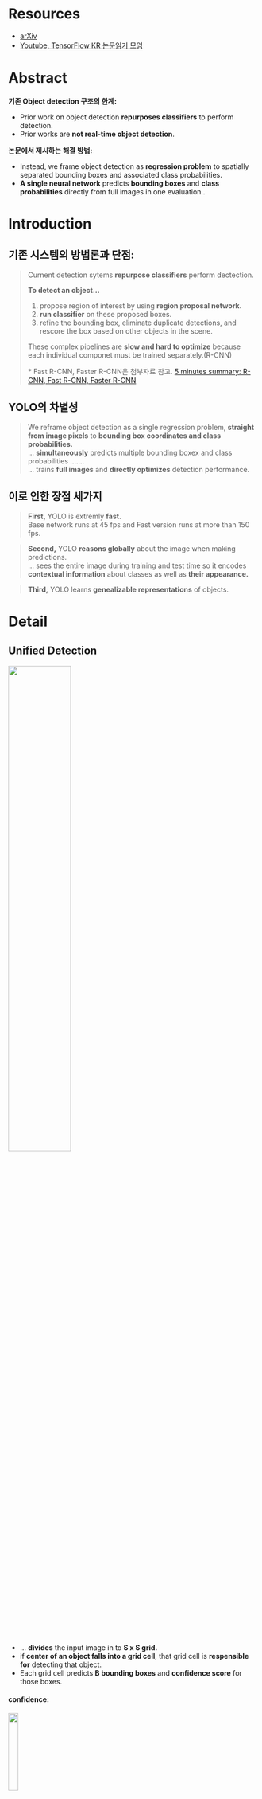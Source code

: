 # Resources
* [arXiv](https://arxiv.org/abs/1506.02640)
* [Youtube, TensorFlow KR 논문읽기 모임](https://www.youtube.com/watch?v=eTDcoeqj1_w&t=396s&list=PLlMkM4tgfjnJhhd4wn5aj8fVTYJwIpWkS&index=18)

# Abstract
**기존 Object detection 구조의 한계:**
* Prior work on object detection **repurposes classifiers** to perform detection.<br />
* Prior works are **not real-time object detection**.

**논문에서 제시하는 해결 방법:**
* Instead, we frame object detection as **regression problem** to spatially separated bounding boxes and associated class probabilities.<br />
* **A single neural network** predicts **bounding boxes** and **class probabilities** directly from full images in one evaluation..

# Introduction
## 기존 시스템의 방법론과 단점:
> Curnent detection sytems **repurpose classifiers** perform dectection.
>
> **To detect an object...**
>
> 1) propose region of interest by using **region proposal network.**
> 2) **run classifier** on these proposed boxes.
> 3) refine the bounding box, eliminate duplicate detections, and rescore the box based on other objects in the scene.
>
> These complex pipelines are **slow and hard to optimize** because each individual componet must be trained separately.(R-CNN)
>
> \* Fast R-CNN, Faster R-CNN은 첨부자료 참고. [5 minutes summary: R-CNN, Fast R-CNN, Faster R-CNN](https://github.com/Deepest-Project/Greedy-Survey/blob/ys/Papers/You%20Only%20Look%20Once/5_minutes_R_CNN.pdf)

## YOLO의 차별성
> We reframe object detection as a single regression problem, **straight from image pixels** to **bounding box coordinates and class probabilities.**<br />
> ... **simultaneously** predicts multiple bounding boxex and class probabilities .......<br />
> ... trains **full images** and **directly optimizes** detection performance. 

## 이로 인한 장점 세가지
> **First,** YOLO is extremly **fast.**<br />
> Base network runs at 45 fps and Fast version runs at more than 150 fps.

> **Second,** YOLO **reasons globally** about the image when making predictions.<br />
> ... sees the entire image during training and test time so it encodes **contextual information** about classes as well as **their appearance.**

> **Third,** YOLO learns **genealizable representations** of objects.


# Detail
## Unified Detection

<img src="https://github.com/Deepest-Project/Greedy-Survey/blob/ys/Papers/You%20Only%20Look%20Once/grid.PNG?raw=true" width="50%" height="50%">

* ... **divides** the input image in to **S x S grid.**<br />
* if **center of an object falls into a grid cell**, that grid cell is **respensible for** detecting that object. <br />
* Each grid cell predicts **B bounding boxes** and **confidence score** for those boxes.

#### confidence: 
<img src="https://github.com/Deepest-Project/Greedy-Survey/blob/ys/Papers/You%20Only%20Look%20Once/confidence.PNG?raw=true" width="20%" height="20%">

#### bounding boxes:
* Each bounding box consists of **5 predictions: x, y, w, h, and confidence.**

#### conditional class probabilities:
<img src="https://github.com/Deepest-Project/Greedy-Survey/blob/ys/Papers/You%20Only%20Look%20Once/conditional-class-probability.PNG?raw=true" width="20%" height="20%"><br />
* Each grid cell also predicts **C conditional class probabilites**.

#### class-specific confidence score:
<img src="https://github.com/Deepest-Project/Greedy-Survey/blob/ys/Papers/You%20Only%20Look%20Once/class-specific-confidence-scores.PNG?raw=true" width="50%" height="50%"><br />
* At test time we **multiply** the conditional class probabilities and the individual box confidence predictions.

the predictions are encoded as an **S x S x (B * 5 + C) tensor.**


### Design
<img src="https://github.com/Deepest-Project/Greedy-Survey/blob/ys/Papers/You%20Only%20Look%20Once/architecture.PNG?raw=true" width="80%" height="80%">

* **GoogleLeNet** + 2 fully connected layers
* replace inception modules with **1 x 1 reduction layers** followed by 3 x 3 convolutional layers. 

### Training

* **pretrain first 20 convolutional layers** on the ImageNet 1000-class competetion dataset.
* achieve a single crop top-5 accuracy of 88% on the ImageNet 2012 validation set.
* add **four convolutional layers** and **two fully connected layers** with randomly initialized weights.
* increase the input **resolution** of the network from 224 x 224 to 448 x 448.
* **normalize** the bounding **box width and height** by the image width and height so that they fall between 0 and 1.
* parametrize the bounding box x and y coordinates to be offsets of a particular grid cell location so they are also bounded between 0 and 1.

#### leaky rectified linear activation:

<img src="https://github.com/Deepest-Project/Greedy-Survey/blob/ys/Papers/You%20Only%20Look%20Once/activation.PNG?raw=true" width="40%" height="40%">

#### loss function:
<img src="https://github.com/Deepest-Project/Greedy-Survey/blob/ys/Papers/You%20Only%20Look%20Once/loss.PNG?raw=true" width="100%" height="100%">

<img src="https://github.com/Deepest-Project/Greedy-Survey/blob/ys/Papers/You%20Only%20Look%20Once/obj_i.PNG?raw=true" width="5%" height="5%"> : if object appears in cell i

<img src="https://github.com/Deepest-Project/Greedy-Survey/blob/ys/Papers/You%20Only%20Look%20Once/obj_ij.PNG?raw=true" width="5%" height="5%"> : jth bounding box predictor in cell i is "responsible" for that prediction.

<img src="https://github.com/Deepest-Project/Greedy-Survey/blob/ys/Papers/You%20Only%20Look%20Once/noobj_ij.PNG?raw=true" width="5%" height="5%"> : jth bounding box predictor in cell i with no object.
* optimize for **sum-squared error**. It weights **localization error equally with classification error** which may not be ideal.
* many gird cells do not contain any object. -> pushing the "confidence" scores of these cells <br />
-> **overpowering the gradient** form cells that do contain object.

#### to remedy this issue, they set Lamda coord, noobj

<img src="https://github.com/Deepest-Project/Greedy-Survey/blob/ys/Papers/You%20Only%20Look%20Once/coord.PNG?raw=true" width="5%" height="5%"> = 5.0
<img src="https://github.com/Deepest-Project/Greedy-Survey/blob/ys/Papers/You%20Only%20Look%20Once/noobj.PNG?raw=true" width="5%" height="5%"> = 0.5

> Sum-squared error also **equally weights errors in large boxes and small boxes**.
>
> To partially address this we predict **the square root of the bounding box width and height** instead of the width and height directly
>

> At the training time we only want one bounding box predictor to be responsible for predicting an object based on which prediction has **the highest current IOU** with the ground truth.
>
> Assign one predictor to be "responsible" for prediction an object based on which prediction has the highest current IOU with the ground truth. <br />
>\* non-maximal suppression adds 2-3% in mAP.[detail](https://docs.google.com/presentation/d/1aeRvtKG21KHdD5lg6Hgyhx5rPq_ZOsGjG5rJ1HP7BbA/pub?start=false&loop=false&delayms=3000&slide=id.g137784ab86_4_1318)

### Limiations of YOLO
* YOLO imposes spatial constrains on bounding box predictions since each gird cell only predicts two boxes and can only have on class.<br />
This spatial constrain **limits the number of nearby objects** that our model can predict.
* Since our model learns to predict bounding boxes from data, it struggles to generalize to objects in new or unusual aspect ratios or configurations. <br />
Our model also uses relatively coarse features for predicting bounding boxes since our architecture has multiple downsampling layers from the input image.
* Our function treats errors the same in small bounding boxes versus large bounding boxes. (they think it' not enough to predict the square root of the bounding box width and height instead of the width and height directly.


# Experiments and Results

자세한 설명은 논문으로 대체하겠습니다.

### VoC 2007 Error Analysis
<img src="https://github.com/Deepest-Project/Greedy-Survey/blob/ys/Papers/You%20Only%20Look%20Once/errorAnalysis.PNG?raw=true" width="50%" height="50%">

* Correct: correct class and IOU> .5
* Localization: correct class, .1 < IOU < .5
* Similar: class is similar, IOU > .1
* Other: class is wrong, IOU > .1
* Background: IOU < .1 for any object

### Generalization results on Picasso and People-Art

<img src="https://github.com/Deepest-Project/Greedy-Survey/blob/ys/Papers/You%20Only%20Look%20Once/generalization.PNG?raw=true" width="50%" height="50%">

* Artwork and natural images are very different on a pixel level but they are similar in terms of the size and shape of objects, thus YOLO can still predict good bounding boxes and detections.


<img src="https://github.com/Deepest-Project/Greedy-Survey/blob/ys/Papers/You%20Only%20Look%20Once/qualitativeResults.PNG?raw=true" width="50%" height="50%">

# Discussion
YOLO의 다음 버젼들을 모르는 상태에서 성능개선 방안을 생각해본다면?
